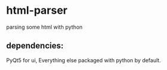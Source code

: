 # html-parser

parsing some html with python

## dependencies:

PyQt5 for ui, Everything else packaged with python by default.
